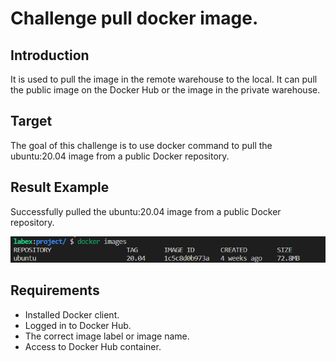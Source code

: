 # Challenge pull docker image.

## Introduction

It is used to pull the image in the remote warehouse to the local. It can pull the public image on the Docker Hub or the image in the private warehouse.

## Target

The goal of this challenge is to use docker command to pull the ubuntu:20.04 image from a public Docker repository.

## Result Example

Successfully pulled the ubuntu:20.04 image from a public Docker repository.

![challenge-docker-image-registry-1](assets/challenge-docker-image-registry-1.png)

## Requirements

- Installed Docker client.
- Logged in to Docker Hub.
- The correct image label or image name.
- Access to Docker Hub container.

